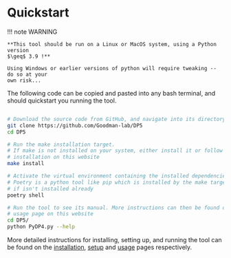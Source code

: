 # Quickstart


!!! note WARNING

    **This tool should be run on a Linux or MacOS system, using a Python version
    $\geq$ 3.9 !**

    Using Windows or earlier versions of python will require tweaking -- do so at your
    own risk...


The following code can be copied and pasted into any bash terminal,
and should quickstart you running the tool.

```bash

# Download the source code from GitHub, and navigate into its directory
git clone https://github.com/Goodman-lab/DP5
cd DP5

# Run the make installation target.
# If make is not installed on your system, either install it or follow page on
# installation on this website
make install

# Activate the virtual environment containing the installed dependencies.
# Poetry is a python tool like pip which is installed by the make target if
# if isn't installed already
poetry shell

# Run the tool to see its manual. More instructions can then be found on the
# usage page on this website
cd DP5/
python PyDP4.py --help
```

More detailed instructions for installing, setting up, and running the tool can be
found on the [installation](installation.md), [setup](setup.md) and [usage](usage.md)
pages respectively.
